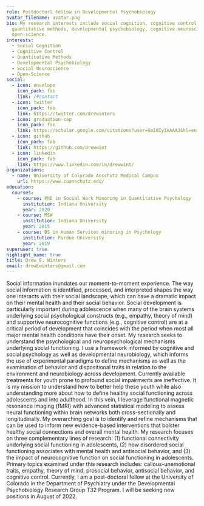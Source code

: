 ```yaml
---
role: Postdoctorl Fellow in Developmental Psychobiology
avatar_filename: avatar.png
bio: My research interests include social cognition, cognitive control,
  quantitative methods, developmental psychobiology, cognitive neuroscience,
  open-science.
interests:
  - Social Cognition
  - Cognitive Control
  - Quantitative Methods
  - Developmental Psychobiology
  - Social Neuroscience
  - Open-Science
social:
  - icon: envelope
    icon_pack: fas
    link: /#contact
  - icon: twitter
    icon_pack: fab
    link: https://twitter.com/drewinters
  - icon: graduation-cap
    icon_pack: fas
    link: https://scholar.google.com/citations?user=GmIdIyIAAAAJ&hl=en
  - icon: github
    icon_pack: fab
    link: https://github.com/drewwint
  - icon: linkedin
    icon_pack: fab
    link: https://www.linkedin.com/in/drewwint/
organizations:
  - name: University of Colorado Anschutz Medical Campus
    url: https://www.cuanschutz.edu/
education:
  courses:
    - course: PhD in Social Work Minoring in Quantitative Psychology
      institution: Indiana University
      year: 2020
    - course: MSW
      institution: Indiana University
      year: 2015
    - course: BS in Human Services minoring in Psychology
      institution: Purdue University
      year: 2019
superuser: true
highlight_name: true
title: Drew E. Winters
email: drewEwinters@gmail.com
---
```

Social information inundates our moment-to-moment experience. The way social information is identified, processed, and interpreted shapes the way one interacts with their social landscape, which can have a dramatic impact on their mental health and their social behavior. Social development is particularly important during adolescence when many of the brain systems underlying social psychological constructs (e.g., empathy, theory of mind) and supportive neurocognitive functions (e.g., cognitive control) are at a critical period of development that coincides with the period when most all major mental health conditions have their onset. My research seeks to understand the psychological and neuropsychological mechanisms underlying social functioning. I use a framework informed by cognitive and social psychology as well as developmental neurobiology, which informs the use of experimental paradigms to define mechanisms as well as the examination of behavior and dispositional traits in relation to the environment and neurobiology across development. 
Currently available treatments for youth prone to profound social impairments are ineffective. It is my mission to understand how to better help these youth while also understanding more about how to define healthy social functioning across adolescents and into adulthood. In this vein, I leverage functional magnetic resonance imaging (fMRI) with advanced statistical modeling to assess neural functioning within brain networks both cross-sectionally and longitudinally. My overarching goal is to identify and refine mechanisms that can be used to inform new evidence-based interventions that bolster healthy social connections and overall mental health. 
My research focuses on three complementary lines of research: (1) functional connectivity underlying social functioning in adolescents, (2) how disordered social functioning associates with mental health and antisocial behavior, and (3) the impact of neurocognitive function on social functioning in adolescents. 
Primary topics examined under this research includes: callous-unemotional traits, empathy, theory of mind, prosocial behavior, antisocial behavior, and cognitive control. 
Currently, I am a post-doctoral fellow at the University of Colorado in the Department of Psychiatry under the Developmental Psychobiology Research Group T32 Program. I will be seeking new positions in August of 2022.
